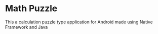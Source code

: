 # Math Puzzle
This a calculation puzzle type application for Android made using Native Framework and Java
